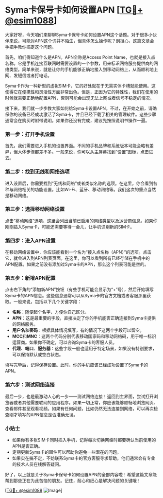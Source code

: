 # Syma卡保号卡如何设置APN [[TG💪+ @esim1088](https://t.me/s/esim1088)]

大家好呀，今天咱们来聊聊Syma卡保号卡如何设置APN这个话题。对于很多小伙伴来说，可能对APN这个词并不陌生，但具体怎么操作呢？别担心，这篇文章会手把手教你搞定这个问题。

首先，咱们得知道什么是APN。APN全称是Access Point Name，也就是接入点名称。它是手机连接互联网时需要设置的一个参数，用来标识网络服务提供商的网络类型。简单来说，就是让你的手机能够正确地接入到移动网络上，从而顺利地上网、发短信或者打电话。

Syma卡作为一种新型的虚拟SIM卡，它的好处就在于无需实体卡槽就能使用。这使得它在便携性和灵活性方面非常出色。但是，正因为它的特殊性，我们在使用的时候就需要正确地配置APN，否则可能会出现无法上网或者信号不稳定的情况。

接下来，我们就一步步教大家如何给Syma卡设置APN。不过，在开始之前，请确保你的设备已经成功激活了Syma卡，并且已经下载了相关的管理软件。这些步骤通常会在购买时附带说明，如果你还没有完成，建议先按照说明书操作一遍。

### 第一步：打开手机设置

首先，我们需要进入手机的设置界面。不同的手机品牌和系统版本可能会略有差异，但大体步骤都差不多。一般来说，你可以从主屏幕找到“设置”图标，点击进去。

### 第二步：找到无线和网络选项

进入设置后，你需要找到“无线和网络”或者类似名称的选项。在这里，你会看到各种与网络相关的功能设置，比如Wi-Fi、蓝牙、移动网络等。我们这次的重点当然是移动网络。

### 第三步：选择移动网络设置

点击“移动网络”选项，这里会列出当前已启用的网络类型以及运营商信息。如果你刚刚插入Syma卡，可能还需要等待一会儿，让手机识别新的SIM卡。

### 第四步：进入APN设置

在移动网络设置中，你应该能看到一个名为“接入点名称（APN）”的选项。点击它，就会进入到APN列表页面。在这里，你可以看到所有已经存储在手机中的APN配置。如果之前没有添加过Syma卡的APN，那么这个列表可能是空的。

### 第五步：新增APN配置

点击右下角的“添加新APN”按钮（有些手机可能会显示为“+”号），然后开始填写Syma卡的APN信息。这些信息通常可以从Syma卡的官方文档或者客服那里获取。一般来说，包括以下几个关键字段：

- **名称**：随便起个名字，方便你自己区分。
- **APN**：这是最重要的字段，直接决定了你的手机能否正确连接到Syma卡提供的网络服务。
- **用户名**和**密码**：根据具体情况填写，有的情况下这两个字段可以留空。
- **MCC**和**MNC**：这两个代码分别代表移动国家码和移动网络码，用于唯一标识运营商。如果你不确定，可以咨询Syma卡的客服人员。
- **代理**、**端口**、**服务器**：这些字段一般也适用于特定场景，如果没有特别要求，可以保持默认或空白状态。

填写完毕后，记得保存设置。此时，你的手机应该已经成功设置了Syma卡的APN。

### 第六步：测试网络连接

最后一步，也是最激动人心的一步——测试网络连接！返回到主界面，尝试打开浏览器或者其他需要联网的应用程序。如果一切正常，你应该能够顺畅地浏览网页、查看邮件甚至观看视频。如果有任何问题，比如仍然无法连接到网络，可以再次检查刚才填写的APN信息是否准确无误。

### 小贴士

- 如果你有多张SIM卡同时插入手机，记得每次切换网络时都要确认当前使用的APN是否正确。
- 定期更新Syma卡的固件可以帮助你避免一些潜在的问题。
- 如果实在搞不定，不妨联系Syma卡的官方客服寻求帮助，他们通常会有专业的技术人员在线解答疑问。

好了，以上就是关于Syma卡保号卡如何设置APN的全部内容啦！希望这篇文章能帮到那些正在为此苦恼的朋友。记住，耐心和细心是解决问题的关键哦！

[[TG💪+ @esim1088](https://t.me/s/esim1088) ![Image](https://i.postimg.cc/4NQfJmqS/Snipaste-2025-05-13-00-14-12.png)]